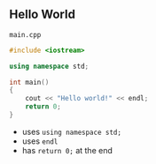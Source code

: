 Hello World
-----------

`main.cpp`

```cpp
#include <iostream>

using namespace std;

int main()
{
    cout << "Hello world!" << endl;
    return 0;
}
```

- uses `using namespace std;`
- uses `endl`
- has `return 0;` at the end